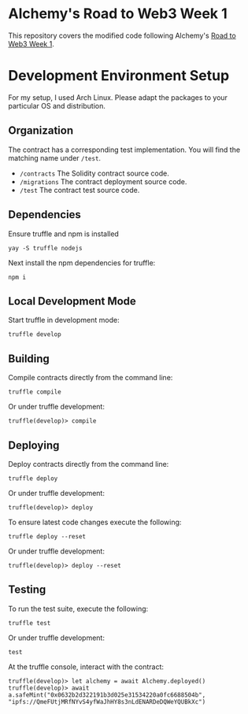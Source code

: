 # Alchemy's Road to Web3 Week 1

This repository covers the modified code following Alchemy's
[Road to Web3 Week 1](https://docs.alchemy.com/docs/how-to-develop-an-nft-smart-contract-erc721-with-alchemy).

# Development Environment Setup

For my setup, I used Arch Linux. Please adapt the packages to your particular OS and distribution.

## Organization

The contract has a corresponding test implementation. You will find the matching name under `/test`.

-   `/contracts` The Solidity contract source code.
-   `/migrations` The contract deployment source code.
-   `/test` The contract test source code.

## Dependencies

Ensure truffle and npm is installed

    yay -S truffle nodejs

Next install the npm dependencies for truffle:

    npm i

## Local Development Mode

Start truffle in development mode:

    truffle develop

## Building

Compile contracts directly from the command line:

    truffle compile

Or under truffle development:

    truffle(develop)> compile

## Deploying

Deploy contracts directly from the command line:

    truffle deploy

Or under truffle development:

    truffle(develop)> deploy

To ensure latest code changes execute the following:

    truffle deploy --reset

Or under truffle development:

    truffle(develop)> deploy --reset

## Testing

To run the test suite, execute the following:

    truffle test

Or under truffle development:

    test

At the truffle console, interact with the contract:

    truffle(develop)> let alchemy = await Alchemy.deployed()
    truffle(develop)> await a.safeMint("0x0632b2d322191b3d025e31534220a0fc6688504b", "ipfs://QmeFUtjMRfNYvS4yfWaJhHY8s3nLdENARDeDQWeYQUBkXc")
